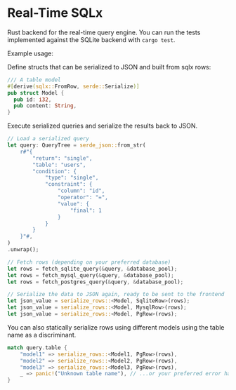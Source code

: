 # Real-Time SQLx

Rust backend for the real-time query engine.
You can run the tests implemented against the SQLite backend with `cargo test`.

Example usage:

Define structs that can be serialized to JSON and built from sqlx rows:

```rust
/// A table model
#[derive(sqlx::FromRow, serde::Serialize)]
pub struct Model {
  pub id: i32,
  pub content: String,
}
```

Execute serialized queries and serialize the results back to JSON.

```rust
// Load a serialized query
let query: QueryTree = serde_json::from_str(
    r#"{
        "return": "single",
        "table": "users",
        "condition": {
            "type": "single",
            "constraint": {
                "column": "id",
                "operator": "=",
                "value": {
                    "final": 1
                }
            }
        }
    }"#,
)
.unwrap();

// Fetch rows (depending on your preferred database)
let rows = fetch_sqlite_query(&query, &database_pool);
let rows = fetch_mysql_query(&query, &database_pool);
let rows = fetch_postgres_query(&query, &database_pool);

// Serialize the data to JSON again, ready to be sent to the frontend
let json_value = serialize_rows::<Model, SqliteRow>(rows);
let json_value = serialize_rows::<Model, MysqlRow>(rows);
let json_value = serialize_rows::<Model, PgRow>(rows);
```

You can also statically serialize rows using different models using the table name as a discriminant.

```rust
match query.table {
    "model1" => serialize_rows::<Model1, PgRow>(rows),
    "model2" => serialize_rows::<Model2, PgRow>(rows),
    "model3" => serialize_rows::<Model3, PgRow>(rows),
    _ => panic!("Unknown table name"), // ...or your preferred error handling
}
```
